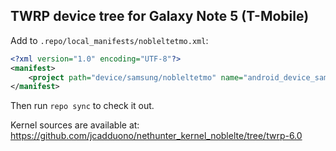 ## TWRP device tree for Galaxy Note 5 (T-Mobile)

Add to `.repo/local_manifests/nobleltetmo.xml`:

```xml
<?xml version="1.0" encoding="UTF-8"?>
<manifest>
	<project path="device/samsung/nobleltetmo" name="android_device_samsung_nobleltetmo" remote="TeamWin" revision="android-6.0" />
</manifest>
```

Then run `repo sync` to check it out.

Kernel sources are available at: https://github.com/jcadduono/nethunter_kernel_noblelte/tree/twrp-6.0

